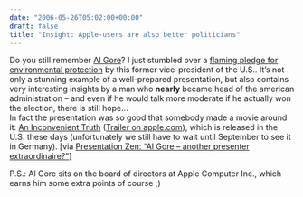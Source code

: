 ```yaml
---
date: "2006-05-26T05:02:00+00:00"
draft: false
title: "Insight: Apple-users are also better politicians"
---
```

Do you still remember
[Al Gore](http://en.wikipedia.org/wiki/Al_gore)? I just stumbled
over a
[flaming pledge for environmental protection](http://video.google.com/videoplay?docid=-2565436963450479963)
by this former vice-president of the U.S.. It’s not only a stunning
example of a well-prepared presentation, but also contains very
interesting insights by a man who **nearly** became head of the
american administration – and even if he would talk more moderate
if he actually won the election, there is still hope…   
In fact the presentation was so good that somebody made a movie
around it: [An Inconvenient Truth](http://climatecrisis.net)
([Trailer on apple.com](http://www.apple.com/trailers/paramount_classics/aninconvenienttruth/)),
which is released in the U.S. these days (unfortunately we still
have to wait until September to see it in Germany). [via
[Presentation Zen: “Al Gore – another presenter extraordinaire?”](http://presentationzen.blogs.com/presentationzen/2006/05/al_gore_another.html)]
  
P.S.: Al Gore sits on the board of directors at Apple Computer
Inc., which earns him some extra points of course ;)



